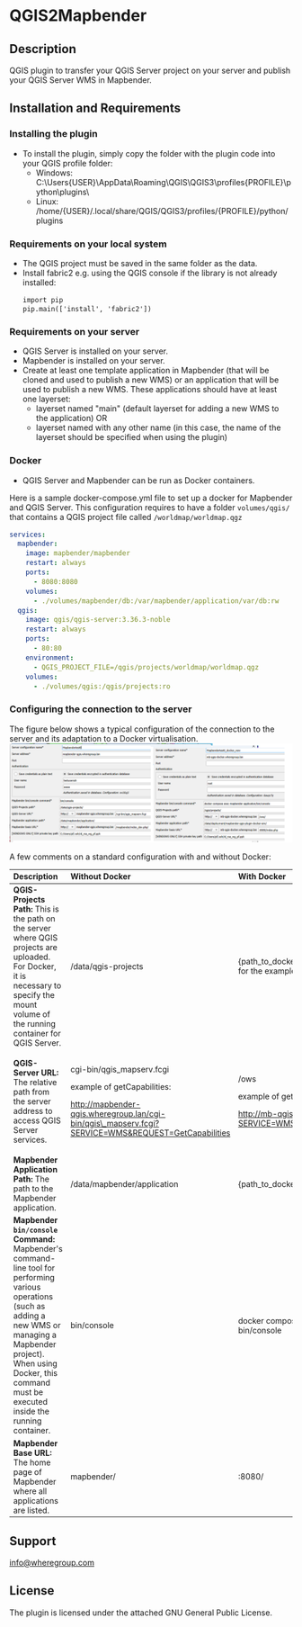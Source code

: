 # QGIS2Mapbender

## Description
QGIS plugin to transfer your QGIS Server project on your server and publish your QGIS Server WMS in Mapbender.

## Installation and Requirements
### Installing the plugin
- To install the plugin, simply copy the folder with the plugin code into your QGIS profile folder:
  - Windows: C:\Users{USER}\AppData\Roaming\QGIS\QGIS3\profiles\{PROFILE}\python\plugins\
  - Linux: /home/{USER}/.local/share/QGIS/QGIS3/profiles/{PROFILE}/python/plugins

### Requirements on your local system
- The QGIS project must be saved in the same folder as the data.
- Install fabric2 e.g. using the QGIS console if the library is not already installed:
  ```
  import pip
  pip.main(['install', 'fabric2'])
  ```
### Requirements on your server
- QGIS Server is installed on your server.
- Mapbender is installed on your server.
- Create at least one template application in Mapbender (that will be cloned and used to publish a new WMS) or an application that will be used to publish a new WMS. These applications should have at least one layerset: 
  - layerset named "main" (default layerset for adding a new WMS to the application) OR 
  - layerset named with any other name (in this case, the name of the layerset should be specified when using the plugin)

### Docker
- QGIS Server and Mapbender can be run as Docker containers.

Here is a sample docker-compose.yml file to set up a docker for Mapbender and QGIS Server.
This configuration requires to have a folder `volumes/qgis/` that contains a QGIS project file called `/worldmap/worldmap.qgz`

```yaml
services:
  mapbender:
    image: mapbender/mapbender
    restart: always
    ports:
      - 8080:8080
    volumes:
      - ./volumes/mapbender/db:/var/mapbender/application/var/db:rw
  qgis:
    image: qgis/qgis-server:3.36.3-noble
    restart: always
    ports:
      - 80:80
    environment:
      - QGIS_PROJECT_FILE=/qgis/projects/worldmap/worldmap.qgz
    volumes:
      - ./volumes/qgis:/qgis/projects:ro
```

### Configuring the connection to the server 
The figure below shows a typical configuration of the connection to the server and its adaptation to a Docker virtualisation.
![](resources/config_examples.png)

A few comments on a standard configuration with and without Docker:

|**Description**| **Without Docker**                                                                                                                                                                  |**With Docker**|
| :--------------------------------------- |:------------------------------------------------------------------------------------------------------------------------------------------------------------------------------------| :-------------------------- |
|**QGIS-Projects Path:** This is the path on the server where QGIS projects are uploaded. For Docker, it is necessary to specify the mount volume of the running container for QGIS Server. | /data/qgis-projects                                                                                                                                                                 |{path_to_docker_compose.yml}/volumes/qgis/ for the example above|
|<p>**QGIS-Server URL:** The relative path from the server address to access QGIS Server services.</p><p></p><p></p><p></p><p></p>| <p>cgi-bin/qgis\_mapserv.fcgi</p><p></p><p>example of getCapabilities:</p><p>http://mapbender-qgis.wheregroup.lan/cgi-bin/qgis\_mapserv.fcgi?SERVICE=WMS&REQUEST=GetCapabilities</p>|<p>/ows</p><p></p><p>example of getCapabilities:</p><p>http://mb-qgis-docker.wheregroup.lan/ows/?SERVICE=WMS&REQUEST=GetCapabilities </p>|
|**Mapbender Application Path:** The path to the Mapbender application. | /data/mapbender/application                                                                                                                                                         |{path_to_docker_compose.yml}|
|**Mapbender `bin/console` Command:** Mapbender's command-line tool for performing various operations (such as adding a new WMS or managing a Mapbender project). When using Docker, this command must be executed inside the running container. | bin/console                                                                                                                                                                         |docker compose exec mapbender bin/console|
|**Mapbender Base URL:** The home page of Mapbender where all applications are listed. | mapbender/                                                                                                                                                           |:8080/ |


## Support
info@wheregroup.com

## License
The plugin is licensed under the attached GNU General Public License.
